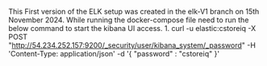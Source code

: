 This  First version of the ELK setup was created in the elk-V1 branch on 15th November 2024.
While running the docker-compose file need to run the below command to start the kibana UI access.
               1.  curl -u elastic:cstoreiq -X POST "http://54.234.252.157:9200/_security/user/kibana_system/_password" -H 'Content-Type: application/json' -d '{
                  "password" : "cstoreiq"
                  }'
